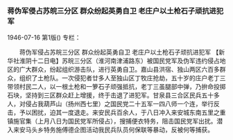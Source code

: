 ### 蒋伪军侵占苏皖三分区  群众纷起英勇自卫  老庄户以土枪石子顽抗进犯军

1946-07-16
第1版()
专栏：

　　蒋伪军侵占苏皖三分区
    群众纷起英勇自卫
    老庄户以土枪石子顽抗进犯军
    【新华社淮阴十二日电】苏皖三分区（淮河南津浦路东）被国民党军及伪军违约侵占地区的广大群众，纷起组织游击队，进行英勇自卫。嘉山县洪宿、独山两区六百多群众，组织了土枪队。一次侵犯者廿多人至独山区丁牧庄抢劫，五十岁的庄户老丁三带领村民二人，以一根土枪和一箩石子顽强抵抗，老丁三虽腿部中弹，乃拚命投掷石块，坚持到三区群众赶上增援，终于击退了进犯军。甘泉县三合区民兵五十多人，对侵占我葫芦山（扬州西七里）之国民党二十五军一四八师一个连，举行反击，予以困扰，迫其一度退走。来安民兵百余人，于八日冲入来安城东南五里之重镇施官集（上月八日为国民党军所侵占），搜捕便衣特务，阻击国民党军出扰。潜入来安马头乡特务施傅德企图活动我民兵队员何保联等暴动，反被何等捕获。
